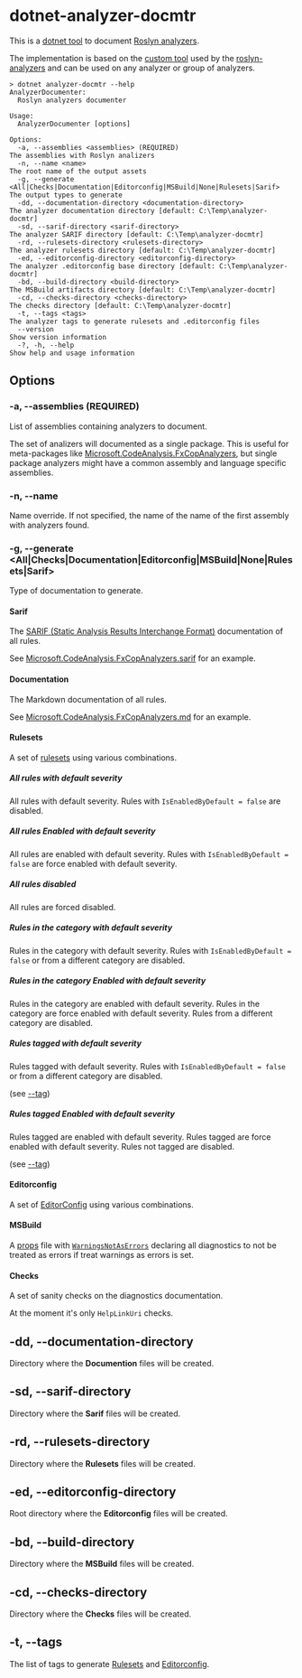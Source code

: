 # dotnet-analyzer-docmtr

This is a [dotnet tool](https://docs.microsoft.com/dotnet/core/tools/global-tools-how-to-create "Tutorial: Create a .NET Core tool using the .NET Core CLI") to document [Roslyn analyzers](https://docs.microsoft.com/dotnet/standard/analyzers/ "The Roslyn based Analyzers").

The implementation is based on the [custom tool](https://github.com/dotnet/roslyn-analyzers/tree/master/src/Tools/GenerateDocumentationAndConfigFiles) used by the [roslyn-analyzers](https://github.com/dotnet/roslyn-analyzers/) and can be used on any analyzer or group of analyzers.

```
> dotnet analyzer-docmtr --help
AnalyzerDocumenter:
  Roslyn analyzers documenter

Usage:
  AnalyzerDocumenter [options]

Options:
  -a, --assemblies <assemblies> (REQUIRED)                                              The assemblies with Roslyn analizers
  -n, --name <name>                                                                     The root name of the output assets
  -g, --generate <All|Checks|Documentation|Editorconfig|MSBuild|None|Rulesets|Sarif>    The output types to generate
  -dd, --documentation-directory <documentation-directory>                              The analyzer documentation directory [default: C:\Temp\analyzer-docmtr]
  -sd, --sarif-directory <sarif-directory>                                              The analyzer SARIF directory [default: C:\Temp\analyzer-docmtr]
  -rd, --rulesets-directory <rulesets-directory>                                        The analyzer rulesets directory [default: C:\Temp\analyzer-docmtr]
  -ed, --editorconfig-directory <editorconfig-directory>                                The analyzer .editorconfig base directory [default: C:\Temp\analyzer-docmtr]
  -bd, --build-directory <build-directory>                                              The MSBuild artifacts directory [default: C:\Temp\analyzer-docmtr]
  -cd, --checks-directory <checks-directory>                                            The checks directory [default: C:\Temp\analyzer-docmtr]
  -t, --tags <tags>                                                                     The analyzer tags to generate rulesets and .editorconfig files
  --version                                                                             Show version information
  -?, -h, --help                                                                        Show help and usage information
```

## Options

### -a, --assemblies <assemblies> (REQUIRED)

List of assemblies containing analyzers to document.

The set of analizers will documented as a single package. This is useful for meta-packages like [Microsoft.CodeAnalysis.FxCopAnalyzers](https://www.nuget.org/packages/Microsoft.CodeAnalysis.FxCopAnalyzers), but single package analyzers might have a common assembly and language specific assemblies.

### -n, --name <name>

Name override. If not specified, the name of the name of the first assembly with analyzers found.

### -g, --generate <All|Checks|Documentation|Editorconfig|MSBuild|None|Rulesets|Sarif>

Type of documentation to generate.

#### Sarif

The [SARIF (Static Analysis Results Interchange Format)](https://sarifweb.azurewebsites.net/) documentation of all rules.

See [Microsoft.CodeAnalysis.FxCopAnalyzers.sarif](https://github.com/dotnet/roslyn-analyzers/blob/master/src/Microsoft.CodeAnalysis.FxCopAnalyzers/Microsoft.CodeAnalysis.FxCopAnalyzers.sarif) for an example.

#### Documentation

The Markdown documentation of all rules.

See [Microsoft.CodeAnalysis.FxCopAnalyzers.md](https://github.com/dotnet/roslyn-analyzers/blob/master/src/Microsoft.CodeAnalysis.FxCopAnalyzers/Microsoft.CodeAnalysis.FxCopAnalyzers.md) for an example.

#### Rulesets

A set of [rulesets](https://docs.microsoft.com/visualstudio/code-quality/using-rule-sets-to-group-code-analysis-rules) using various combinations.

##### All rules with default severity

All rules with default severity. Rules with `IsEnabledByDefault = false` are disabled.

##### All rules Enabled with default severity

All rules are enabled with default severity. Rules with `IsEnabledByDefault = false` are force enabled with default severity.

##### All rules disabled

All rules are forced disabled.

##### Rules in the *<category>* category with default severity

Rules in the *<category>* category with default severity. Rules with `IsEnabledByDefault = false` or from a different category are disabled.

##### Rules in the *<category>* category Enabled with default severity

Rules in the *<category>* category are enabled with default severity. Rules in the *<category>* category are force enabled with default severity. Rules from a different category are disabled.

##### Rules tagged *<tag>* with default severity

Rules tagged *<tag>* with default severity. Rules with `IsEnabledByDefault = false` or from a different category are disabled.

(see [--tag](#-t---tags-))

##### Rules tagged *<tag>* Enabled with default severity

Rules tagged *<tag>* are enabled with default severity. Rules tagged *<tag>* are force enabled with default severity. Rules not tagged *<tag>* are disabled.

(see [--tag](#-t---tags-))

#### Editorconfig

A set of [EditorConfig](https://docs.microsoft.com/visualstudio/ide/create-portable-custom-editor-options) using various combinations.

#### MSBuild

A [props](https://docs.microsoft.com/visualstudio/msbuild/msbuild-properties) file with [`WarningsNotAsErrors`](https://docs.microsoft.com/visualstudio/msbuild/common-msbuild-project-properties) declaring all diagnostics to not be treated as errors if treat warnings as errors is set.

#### Checks

A set of sanity checks on the diagnostics documentation.

At the moment it's only `HelpLinkUri` checks.

## -dd, --documentation-directory <documentation-directory>

Directory where the **Documention** files will be created.

## -sd, --sarif-directory <sarif-directory>

Directory where the **Sarif** files will be created.

## -rd, --rulesets-directory <rulesets-directory>

Directory where the **Rulesets** files will be created.

## -ed, --editorconfig-directory <editorconfig-directory>

Root directory where the **Editorconfig** files will be created.

## -bd, --build-directory <build-directory>

Directory where the **MSBuild** files will be created.

## -cd, --checks-directory <checks-directory>

Directory where the **Checks** files will be created.

## -t, --tags <tags>

The list of tags to generate [Rulesets](#rulesets)  and [Editorconfig](#editorconfig).
